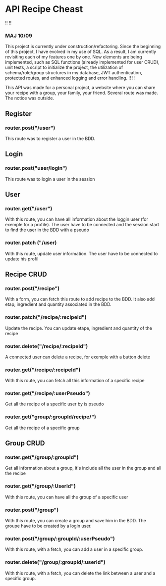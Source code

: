 # API Recipe Cheast

:bangbang: :bangbang: 
### MAJ 10/09 
This project is currently under construction/refactoring.
Since the beginning of this project, I have evolved in my use of SQL. As a result, I am currently revisiting each of my features one by one. 
New elements are being implemented, such as SQL functions (already implemented for user CRUD), unit tests, a script to initialize the project, the utilization of schema/role/group structures in my database, JWT authentication, protected routes, and enhanced logging and error handling. :bangbang: :bangbang:

This API was made for a personal project, a website where you can share your recipe with a group, your family, your friend. Several route was made. The notice was outside.

## Register

### router.post("/user")

This route was to register a user in the BDD.

## Login

### router.post("user/login")

This route was to login a user in the session

## User

### router.get("/user")

With this route, you can have all information about the loggin user (for exemple for a profile). The user have to be connected and the session start to find the user in the BDD with a pseudo

### router.patch ("/user)

With this route, update user information. The user have to be connected to update his profil

## Recipe CRUD

### router.post("/recipe")

With a form, you can fetch this route to add recipe to the BDD. It also add etap, ingredient and quantity associated in the BDD.

### router.patch("/recipe/:recipeId")

Update the recipe. You can update etape, ingredient and quantity of the recipe

### router.delete("/recipe/:recipeId")

A connected user can delete a recipe, for exemple with a button delete

### router.get("/recipe/:recipeId")

With this route, you can fetch all this information of a specific recipe

### router.get("/recipe/:userPseudo")

Get all the recipe of a specific user by is pseudo

### router.get("group/:groupId/recipe/")

Get all the recipe of a specific group

## Group CRUD

### router.get("/group/:groupId")

Get all information about a group, it's include all the user in the group and all the recipe

### router.get("/group/:UserId")

With this route, you can have all the group of a specific user

### router.post("/group")

With this route, you can create a group and save him in the BDD. The groupe have to be created by a login user.

### router.post("/group/:groupId/:userPseudo")

With this route, with a fetch, you can add a user in a specific group.

### router.delete("/group/:groupId/:userId")

With this route, with a fetch, you can delete the link between a user and a specific group.
